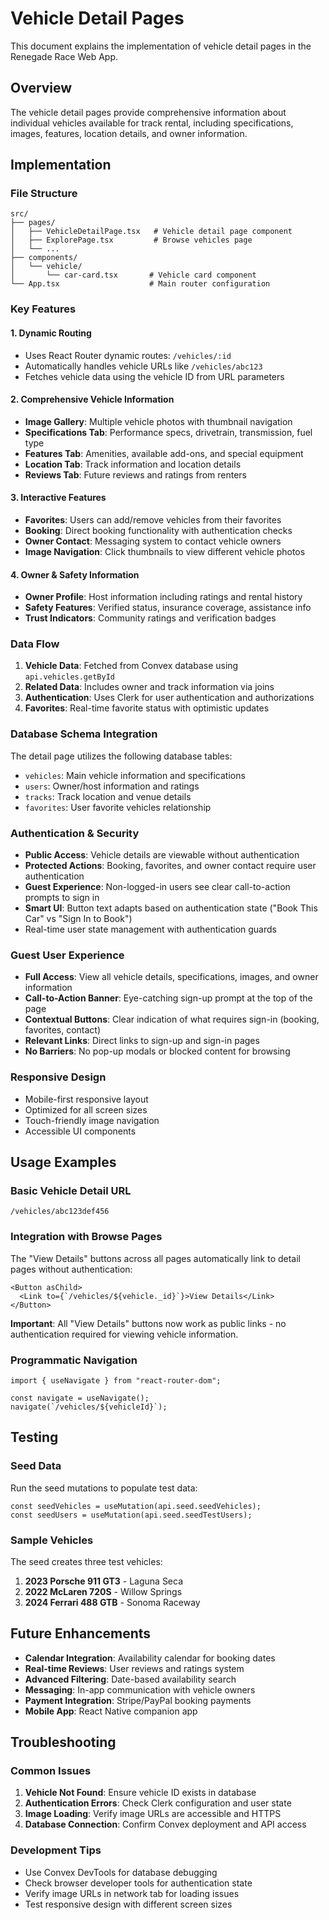 # Vehicle Detail Pages

This document explains the implementation of vehicle detail pages in the Renegade Race Web App.

## Overview

The vehicle detail pages provide comprehensive information about individual vehicles available for track rental, including specifications, images, features, location details, and owner information.

## Implementation

### File Structure

```
src/
├── pages/
│   ├── VehicleDetailPage.tsx   # Vehicle detail page component
│   ├── ExplorePage.tsx         # Browse vehicles page
│   └── ...
├── components/
│   └── vehicle/
│       └── car-card.tsx       # Vehicle card component
└── App.tsx                    # Main router configuration
```

### Key Features

#### 1. Dynamic Routing

- Uses React Router dynamic routes: `/vehicles/:id`
- Automatically handles vehicle URLs like `/vehicles/abc123`
- Fetches vehicle data using the vehicle ID from URL parameters

#### 2. Comprehensive Vehicle Information

- **Image Gallery**: Multiple vehicle photos with thumbnail navigation
- **Specifications Tab**: Performance specs, drivetrain, transmission, fuel type
- **Features Tab**: Amenities, available add-ons, and special equipment
- **Location Tab**: Track information and location details
- **Reviews Tab**: Future reviews and ratings from renters

#### 3. Interactive Features

- **Favorites**: Users can add/remove vehicles from their favorites
- **Booking**: Direct booking functionality with authentication checks
- **Owner Contact**: Messaging system to contact vehicle owners
- **Image Navigation**: Click thumbnails to view different vehicle photos

#### 4. Owner & Safety Information

- **Owner Profile**: Host information including ratings and rental history
- **Safety Features**: Verified status, insurance coverage, assistance info
- **Trust Indicators**: Community ratings and verification badges

### Data Flow

1. **Vehicle Data**: Fetched from Convex database using `api.vehicles.getById`
2. **Related Data**: Includes owner and track information via joins
3. **Authentication**: Uses Clerk for user authentication and authorizations
4. **Favorites**: Real-time favorite status with optimistic updates

### Database Schema Integration

The detail page utilizes the following database tables:

- `vehicles`: Main vehicle information and specifications
- `users`: Owner/host information and ratings
- `tracks`: Track location and venue details
- `favorites`: User favorite vehicles relationship

### Authentication & Security

- **Public Access**: Vehicle details are viewable without authentication
- **Protected Actions**: Booking, favorites, and owner contact require user authentication
- **Guest Experience**: Non-logged-in users see clear call-to-action prompts to sign in
- **Smart UI**: Button text adapts based on authentication state ("Book This Car" vs "Sign In to Book")
- Real-time user state management with authentication guards

### Guest User Experience

- **Full Access**: View all vehicle details, specifications, images, and owner information
- **Call-to-Action Banner**: Eye-catching sign-up prompt at the top of the page
- **Contextual Buttons**: Clear indication of what requires sign-in (booking, favorites, contact)
- **Relevant Links**: Direct links to sign-up and sign-in pages
- **No Barriers**: No pop-up modals or blocked content for browsing

### Responsive Design

- Mobile-first responsive layout
- Optimized for all screen sizes
- Touch-friendly image navigation
- Accessible UI components

## Usage Examples

### Basic Vehicle Detail URL

```
/vehicles/abc123def456
```

### Integration with Browse Pages

The "View Details" buttons across all pages automatically link to detail pages without authentication:

```tsx
<Button asChild>
  <Link to={`/vehicles/${vehicle._id}`}>View Details</Link>
</Button>
```

**Important**: All "View Details" buttons now work as public links - no authentication required for viewing vehicle information.

### Programmatic Navigation

```tsx
import { useNavigate } from "react-router-dom";

const navigate = useNavigate();
navigate(`/vehicles/${vehicleId}`);
```

## Testing

### Seed Data

Run the seed mutations to populate test data:

```tsx
const seedVehicles = useMutation(api.seed.seedVehicles);
const seedUsers = useMutation(api.seed.seedTestUsers);
```

### Sample Vehicles

The seed creates three test vehicles:

1. **2023 Porsche 911 GT3** - Laguna Seca
2. **2022 McLaren 720S** - Willow Springs
3. **2024 Ferrari 488 GTB** - Sonoma Raceway

## Future Enhancements

- **Calendar Integration**: Availability calendar for booking dates
- **Real-time Reviews**: User reviews and ratings system
- **Advanced Filtering**: Date-based availability search
- **Messaging**: In-app communication with vehicle owners
- **Payment Integration**: Stripe/PayPal booking payments
- **Mobile App**: React Native companion app

## Troubleshooting

### Common Issues

1. **Vehicle Not Found**: Ensure vehicle ID exists in database
2. **Authentication Errors**: Check Clerk configuration and user state
3. **Image Loading**: Verify image URLs are accessible and HTTPS
4. **Database Connection**: Confirm Convex deployment and API access

### Development Tips

- Use Convex DevTools for database debugging
- Check browser developer tools for authentication state
- Verify image URLs in network tab for loading issues
- Test responsive design with different screen sizes
